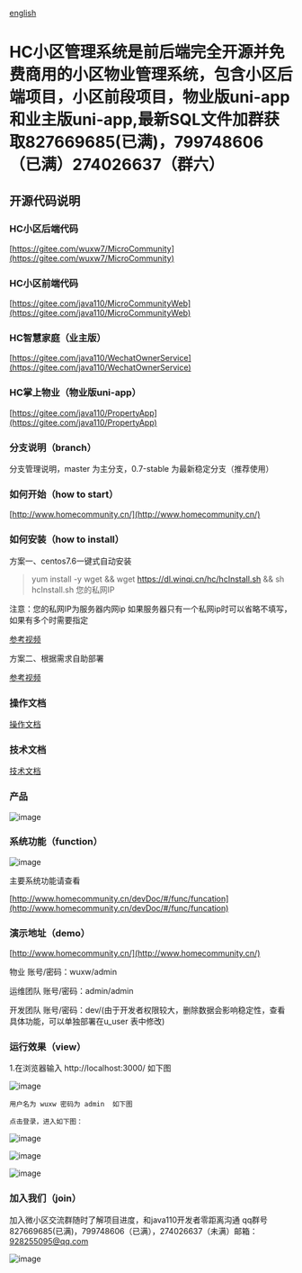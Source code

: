[english](Readme_en.md)
# HC小区管理系统是前后端完全开源并免费商用的小区物业管理系统，包含小区后端项目，小区前段项目，物业版uni-app和业主版uni-app,最新SQL文件加群获取827669685(已满)，799748606（已满）274026637（群六）

## 开源代码说明

### HC小区后端代码
 [https://gitee.com/wuxw7/MicroCommunity](https://gitee.com/wuxw7/MicroCommunity)
### HC小区前端代码
[https://gitee.com/java110/MicroCommunityWeb](https://gitee.com/java110/MicroCommunityWeb)
### HC智慧家庭（业主版）
[https://gitee.com/java110/WechatOwnerService](https://gitee.com/java110/WechatOwnerService)
### HC掌上物业（物业版uni-app）
[https://gitee.com/java110/PropertyApp](https://gitee.com/java110/PropertyApp)

### 分支说明（branch）

分支管理说明，master 为主分支，0.7-stable 为最新稳定分支（推荐使用）


### 如何开始（how to start）

[http://www.homecommunity.cn/](http://www.homecommunity.cn/)

### 如何安装（how to install）

方案一、centos7.6一键式自动安装

> yum install -y wget && wget https://dl.winqi.cn/hc/hcInstall.sh && sh hcInstall.sh 您的私网IP

注意：您的私网IP为服务器内网ip 如果服务器只有一个私网ip时可以省略不填写，如果有多个时需要指定

[参考视频](https://www.bilibili.com/video/BV1Dk4y19728/)

方案二、根据需求自助部署

[参考视频](https://www.bilibili.com/video/BV1N7411E7rf/)

### 操作文档

[操作文档](http://www.homecommunity.cn/operateDoc)

### 技术文档

[技术文档](http://www.homecommunity.cn/devDoc)

    
### 产品

   ![image](docs/img/hc.png)

    
### 系统功能（function） 

   ![image](docs/img/func.png)
   
   主要系统功能请查看
     
   [http://www.homecommunity.cn/devDoc/#/func/funcation](http://www.homecommunity.cn/devDoc/#/func/funcation)
  

### 演示地址（demo）

[http://www.homecommunity.cn/](http://www.homecommunity.cn/)

物业 账号/密码：wuxw/admin

运维团队 账号/密码：admin/admin

开发团队 账号/密码：dev/(由于开发者权限较大，删除数据会影响稳定性，查看具体功能，可以单独部署在u_user 表中修改)

### 运行效果（view）
1.在浏览器输入 http://localhost:3000/ 如下图

![image](docs/img/login.png)

    用户名为 wuxw 密码为 admin  如下图

    点击登录，进入如下图：

![image](docs/img/0004.png)

![image](docs/img/index.png)

![image](docs/img/owner.png)


### 加入我们（join）


加入微小区交流群随时了解项目进度，和java110开发者零距离沟通 qq群号 827669685(已满)，799748606（已满），274026637（未满）邮箱：928255095@qq.com

![image](docs/img/qq.png)



